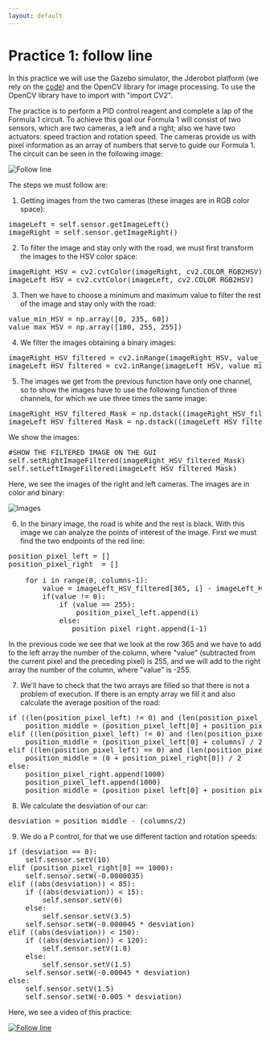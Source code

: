 ```yaml
---
layout: default
---
```

# Practice 1: follow line


In this practice we will use the Gazebo simulator, the Jderobot platform (we rely on the [code](https://github.com/JdeRobot/TeachingRobotics/tree/master/src/follow_line)) and the OpenCV library for image processing. To use the OpenCV library have to import with "import CV2".

The practice is to perform a PID control reagent and complete a lap of the Formula 1 circuit. To achieve this goal our Formula 1 will consist of two sensors, which are two cameras, a left and a right; also we have two actuators: speed traction and rotation speed. The cameras provide us with pixel information as an array of numbers that serve to guide our Formula 1. The circuit can be seen in the following image: 

![Follow line](https://roboticslaburjc.github.io/2016-tfg-vanessa-fernandez/images/follow_line.png)


The steps we must follow are: 

1. Getting images from the two cameras (these images are in RGB color space): 

<pre>
imageLeft = self.sensor.getImageLeft()
imageRight = self.sensor.getImageRight()
</pre>


2. To filter the image and stay only with the road, we must first transform the images to the HSV color space: 

<pre>
imageRight_HSV = cv2.cvtColor(imageRight, cv2.COLOR_RGB2HSV)
imageLeft_HSV = cv2.cvtColor(imageLeft, cv2.COLOR_RGB2HSV)
</pre>


3. Then we have to choose a minimum and maximum value to filter the rest of the image and stay only with the road: 

<pre>
value_min_HSV = np.array([0, 235, 60])
value_max_HSV = np.array([180, 255, 255])
</pre>


4. We filter the images obtaining a binary images: 

<pre>
imageRight_HSV_filtered = cv2.inRange(imageRight_HSV, value_min_HSV, value_max_HSV)
imageLeft_HSV_filtered = cv2.inRange(imageLeft_HSV, value_min_HSV, value_max_HSV)
</pre>


5. The images we get from the previous function have only one channel, so to show the images have to use the following function of three channels, for which we use three times the same image: 

<pre>
imageRight_HSV_filtered_Mask = np.dstack((imageRight_HSV_filtered, imageRight_HSV_filtered, imageRight_HSV_filtered))
imageLeft_HSV_filtered_Mask = np.dstack((imageLeft_HSV_filtered, imageLeft_HSV_filtered, imageLeft_HSV_filtered))
</pre>


We show the images: 

<pre>
#SHOW THE FILTERED IMAGE ON THE GUI
self.setRightImageFiltered(imageRight_HSV_filtered_Mask)
self.setLeftImageFiltered(imageLeft_HSV_filtered_Mask)
</pre>


Here, we see the images of the right and left cameras. The images are in color and binary: 

![Images](https://roboticslaburjc.github.io/2016-tfg-vanessa-fernandez/images/camera.png)


6. In the binary image, the road is white and the rest is black. With this image we can analyze the points of interest of the image. First we must find the two endpoints of the red line: 

<pre>
position_pixel_left = []
position_pixel_right  = []

    for i in range(0, columns-1):
        value = imageLeft_HSV_filtered[365, i] - imageLeft_HSV_filtered[365, i-1]
        if(value != 0):
            if (value == 255):
                position_pixel_left.append(i)
            else:
               position_pixel_right.append(i-1)
</pre>


In the previous code we see that we look at the row 365 and we have to add to the left array the number of the column, where "value" (subtracted from the current pixel and the preceding pixel) is 255, and we will add to the right array the number of the column, where "value" is -255.

7. We'll have to check that the two arrays are filled so that there is not a problem of execution. If there is an empty array we fill it and also calculate the average position of the road: 

<pre>
if ((len(position_pixel_left) != 0) and (len(position_pixel_right) != 0)):
    position_middle = (position_pixel_left[0] + position_pixel_right[0]) / 2
elif ((len(position_pixel_left) != 0) and (len(position_pixel_right) == 0)):
    position_middle = (position_pixel_left[0] + columns) / 2
elif ((len(position_pixel_left) == 0) and (len(position_pixel_right) != 0)):
    position_middle = (0 + position_pixel_right[0]) / 2
else:
    position_pixel_right.append(1000)
    position_pixel_left.append(1000)
    position_middle = (position_pixel_left[0] + position_pixel_right[0])/ 2
</pre>


8. We calculate the desviation of our car: 

<pre>
desviation = position_middle - (columns/2)
</pre>


9. We do a P control, for that we use different taction and rotation speeds: 

<pre>
if (desviation == 0):
    self.sensor.setV(10)
elif (position_pixel_right[0] == 1000):
    self.sensor.setW(-0.0000035)
elif ((abs(desviation)) < 85):
    if ((abs(desviation)) < 15):
        self.sensor.setV(6)
    else:
        self.sensor.setV(3.5)
    self.sensor.setW(-0.000045 * desviation)
elif ((abs(desviation)) < 150):
    if ((abs(desviation)) < 120):
        self.sensor.setV(1.8)
    else:
        self.sensor.setV(1.5)
    self.sensor.setW(-0.00045 * desviation)
else:
    self.sensor.setV(1.5)
    self.sensor.setW(-0.005 * desviation)
</pre>


Here, we see a video of this practice: 

[![Follow line](https://roboticslaburjc.github.io/2016-tfg-vanessa-fernandez/images/follow_line.png)](https://www.youtube.com/watch?v=4yGpB2qFSyQ)





